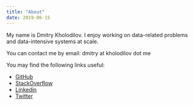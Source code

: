 ```yaml
---
title: "About"
date: 2019-06-15
---
```


My name is Dmitry Kholodilov. I enjoy working on data-related problems and data-intensive systems at scale.

You can contact me by email: dmitry at kholodilov dot me

You may find the following links useful:

* [GitHub](https://github.com/kholodilov)
* [StackOverflow](https://stackoverflow.com/users/217079/dmitry)
* [Linkedin](https://www.linkedin.com/in/dmitry-kholodilov-4922095b/)
* [Twitter](https://twitter.com/kholodilov_dm)
